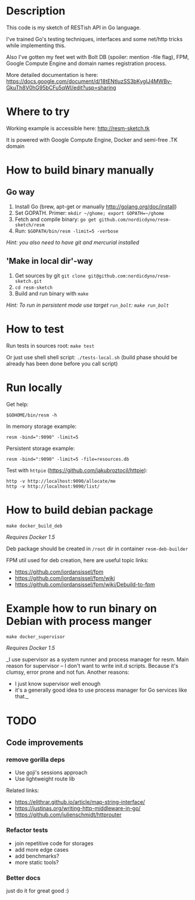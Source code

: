 # Description

This code is my sketch of RESTish API in Go language.

I've trained Go's testing techniques, interfaces and some net/http tricks
while implementing this.

Also I've gotten my feet wet with Bolt DB (spoiler: mention -file flag), FPM,
Google Compute Engine and domain names registration process.

More detailed documentation is here:
https://docs.google.com/document/d/18tENtluzSS3bKygIJ4MWBv-GkuTh8V0hG95bCFu5qWI/edit?usp=sharing

# Where to try

Working example is accessible here: http://resm-sketch.tk

It is powered with Google Compute Engine, Docker and semi-free .TK domain

# How to build binary manually

## Go way

1. Install Go (brew, apt-get or manually http://golang.org/doc/install)
2. Set GOPATH. Primer: `mkdir ~/ghome; export GOPATH=~/ghome`
3. Fetch and compile binary: `go get github.com/nordicdyno/resm-sketch/resm`
4. Run: `$GOPATH/bin/resm -limit=5 -verbose`


_Hint: you also need to have git and mercurial installed_

## 'Make in local dir'-way

1. Get sources by git `git clone git@github.com:nordicdyno/resm-sketch.git`
2. `cd resm-sketch`
3. Build and run binary with `make`

_Hint: To run in persistent mode use target `run_bolt`: `make run_bolt`_

# How to test

Run tests in sources root: `make test`

Or just use shell shell script: `./tests-local.sh`
(build phase should be already has been done before you call script)

# Run locally

Get help:

    $GOHOME/bin/resm -h

In memory storage example:

    resm -bind=":9090" -limit=5

Persistent storage example:

    resm -bind=":9090" -limit=5 -file=resources.db

Test with `httpie` (https://github.com/jakubroztocil/httpie):

    http -v http://localhost:9090/allocate/me
    http -v http://localhost:9090/list/

# How to build debian package

    make docker_build_deb

*Requires Docker 1.5*

Deb package should be created in `/root` dir in container `resm-deb-builder`

FPM util used for deb creation, here are useful topic links:
* https://github.com/jordansissel/fpm
* https://github.com/jordansissel/fpm/wiki
* https://github.com/jordansissel/fpm/wiki/Debuild-to-fpm


# Example how to run binary on Debian with process manger

    make docker_supervisor

*Requires Docker 1.5*

_I use supervisor as a system runner and process manager for resm.
Main reason for supervisor – I don't want to write init.d scripts.
Because it's clumsy, error prone and not fun.
Another reasons:
* I just know supervisor well enough
* it's a generally good idea to use process manager for Go services like that._

# TODO

## Code improvements

### remove gorilla deps

* Use goji's sessions approach
* Use lightweight route lib

Related links:

* https://elithrar.github.io/article/map-string-interface/
* https://justinas.org/writing-http-middleware-in-go/
* https://github.com/julienschmidt/httprouter

### Refactor tests

* join repetitive code for storages
* add more edge cases
* add benchmarks?
* more static tools?

### Better docs

just do it for great good :)

##